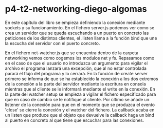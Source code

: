 # p4-t2-networking-diego-algomas

En este capítulo del libro se empieza definiendo la conexión mediante sockets y su funcionamiento. En el fichero server.js podemos ver como se crea un servidor que se queda escuchando a un puerto en concreto las peticiones de los distintos clientes, el .listen llama a la función bind que une la escucha del servidor con el puerto concreto. 

En el fichero net-watcher.js que se encuentra dentro de la carpeta networking vemos como cogemos los modulos net y fs. Repasamos como en el caso de que el usuario no introduzca un argumento para vigilar el archivo el programa lanzará una excepción, que al no estar controlada parará el flujo del programa y lo cerrará. En la función de create server primero se informa de que se ha establecido la conexión a los dos extremos de la conexión a la parte del servidor mediante la escritura en consola mientras que al cliente se le informará mediante el write en la conexión. En la parte del watcher setup se empieza a vigilar el fichero especificado para que en caso de cambio se le notifique al cliente. Por último se añade un listener de la conexión para que en el momento que se produzca el evento 'close' se cierre la conexión y el watcher del fichero. La callback acaba en un listen que produce que el objeto que devuelve la callback haga un bind al puerto en concreto al que tiene que escuchar para las conexiones.    